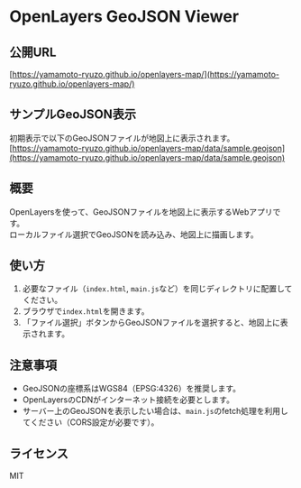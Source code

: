 # OpenLayers GeoJSON Viewer

## 公開URL

[https://yamamoto-ryuzo.github.io/openlayers-map/](https://yamamoto-ryuzo.github.io/openlayers-map/)

## サンプルGeoJSON表示

初期表示で以下のGeoJSONファイルが地図上に表示されます。  
[https://yamamoto-ryuzo.github.io/openlayers-map/data/sample.geojson](https://yamamoto-ryuzo.github.io/openlayers-map/data/sample.geojson)

## 概要
OpenLayersを使って、GeoJSONファイルを地図上に表示するWebアプリです。  
ローカルファイル選択でGeoJSONを読み込み、地図上に描画します。

## 使い方

1. 必要なファイル（`index.html`, `main.js`など）を同じディレクトリに配置してください。
2. ブラウザで`index.html`を開きます。
3. 「ファイル選択」ボタンからGeoJSONファイルを選択すると、地図上に表示されます。

## 注意事項

- GeoJSONの座標系はWGS84（EPSG:4326）を推奨します。
- OpenLayersのCDNがインターネット接続を必要とします。
- サーバー上のGeoJSONを表示したい場合は、`main.js`のfetch処理を利用してください（CORS設定が必要です）。

## ライセンス
MIT
